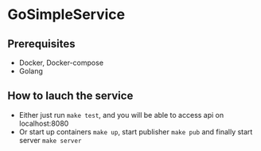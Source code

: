 # GoSimpleService

## Prerequisites

* Docker, Docker-compose
* Golang

## How to lauch the service

* Either just run `make test`, and you will be able to access api on localhost:8080
* Or start up containers `make up`, start publisher `make pub` and finally start server `make server`

